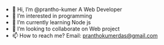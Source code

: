 - 👋 Hi, I’m @prantho-kumer A Web Developer
- 👀 I’m interested in programming
- 🌱 I’m currently learning Node js
- 💞️ I’m looking to collaborate on Web project
- 📫 How to reach me? Email: pranthokumerdas@gmail.com 

<!---
prantho-kumer/prantho-kumer is a ✨ special ✨ repository because its `README.md` (this file) appears on your GitHub profile.
You can click the Preview link to take a look at your changes.
--->
